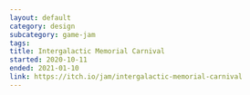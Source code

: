 ```yaml
---
layout: default
category: design
subcategory: game-jam
tags:
title: Intergalactic Memorial Carnival
started: 2020-10-11
ended: 2021-01-10
link: https://itch.io/jam/intergalactic-memorial-carnival
---
```

